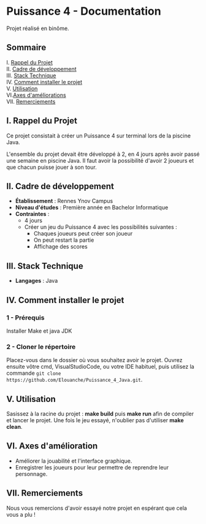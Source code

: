 # Puissance 4 - Documentation

Projet réalisé en binôme.

## Sommaire
I. [Rappel du Projet](#i-rappel-du-projet)  
II. [Cadre de développement](#ii-cadre-de-développement)  
III. [Stack Technique](#iii-stack-technique)  
IV. [Comment installer le projet](#iv-comment-installer-le-projet)  
V. [Utilisation](#v-utilisation)  
VI.[Axes d'améliorations](#vi-axes-damélioration)  
VII. [Remerciements](#viii-remerciements)  


## I. Rappel du Projet

Ce projet consistait à créer un Puissance 4 sur terminal lors de la piscine Java. 

L'ensemble du projet devait être développé à 2, en 4 jours après avoir passé une semaine en piscine Java. Il faut avoir la possibilité d'avoir 2 joueurs et que chacun puisse jouer à son tour.

## II. Cadre de développement

- **Établissement** : Rennes Ynov Campus
- **Niveau d'études** : Première année en Bachelor Informatique
- **Contraintes** :
    * 4 jours
    * Créer un jeu du Puissance 4 avec les possibilités suivantes : 
        - Chaques joueurs peut créer son joueur 
        - On peut restart la partie
        - Affichage des scores

## III. Stack Technique

- **Langages** : Java

## IV. Comment installer le projet

### 1 - Prérequis

Installer Make et java JDK 

### 2 - Cloner le répertoire

Placez-vous dans le dossier où vous souhaitez avoir le projet.
Ouvrez ensuite vôtre cmd, VisualStudioCode, ou votre IDE habituel, puis utilisez la commande ``git clone https://github.com/Elouanche/Puissance_4_Java.git``.

## V. Utilisation

Sasissez à la racine du projet : **make build** puis **make run** afin de compiler et lancer le projet. 
Une fois le jeu essayé, n'oublier pas d'utiliser **make clean**.

## VI. Axes d'amélioration
   - Améliorer la jouabilité et l'interface graphique.
   - Enregistrer les joueurs pour leur permettre de reprendre leur personnage.

## VII. Remerciements

Nous vous remercions d'avoir essayé notre projet en espérant que cela vous a plu !